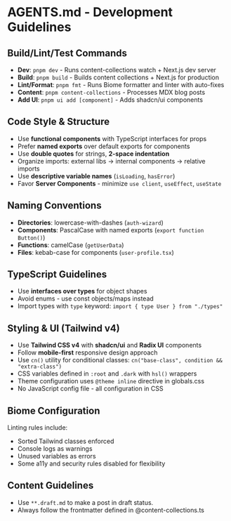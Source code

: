 # AGENTS.md - Development Guidelines

## Build/Lint/Test Commands

- **Dev**: `pnpm dev` - Runs content-collections watch + Next.js dev server
- **Build**: `pnpm build` - Builds content collections + Next.js for production
- **Lint/Format**: `pnpm fmt` - Runs Biome formatter and linter with auto-fixes
- **Content**: `pnpm content-collections` - Processes MDX blog posts
- **Add UI**: `pnpm ui add [component]` - Adds shadcn/ui components

## Code Style & Structure

- Use **functional components** with TypeScript interfaces for props
- Prefer **named exports** over default exports for components
- Use **double quotes** for strings, **2-space indentation**
- Organize imports: external libs → internal components → relative imports
- Use **descriptive variable names** (`isLoading`, `hasError`)
- Favor **Server Components** - minimize `use client`, `useEffect`, `useState`

## Naming Conventions

- **Directories**: lowercase-with-dashes (`auth-wizard`)
- **Components**: PascalCase with named exports (`export function Button()`)
- **Functions**: camelCase (`getUserData`)
- **Files**: kebab-case for components (`user-profile.tsx`)

## TypeScript Guidelines

- Use **interfaces over types** for object shapes
- Avoid enums - use const objects/maps instead
- Import types with `type` keyword: `import { type User } from "./types"`

## Styling & UI (Tailwind v4)

- Use **Tailwind CSS v4** with **shadcn/ui** and **Radix UI** components
- Follow **mobile-first** responsive design approach
- Use `cn()` utility for conditional classes: `cn("base-class", condition && "extra-class")`
- CSS variables defined in `:root` and `.dark` with `hsl()` wrappers
- Theme configuration uses `@theme inline` directive in globals.css
- No JavaScript config file - all configuration in CSS

## Biome Configuration

Linting rules include:

- Sorted Tailwind classes enforced
- Console logs as warnings
- Unused variables as errors
- Some a11y and security rules disabled for flexibility

## Content Guidelines

- Use `**.draft.md` to make a post in draft status.
- Always follow the frontmatter defined in @content-collections.ts
